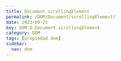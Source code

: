 ```yaml
---
title: Document.scrollingElement
permalink: /DOM/Document/scrollingElement/
date: 2023-09-25
key: DOM.D.Document.scrollingElement
category: DOM
tags: [propiedad dom]
sidebar:
  nav: dom
---
```

